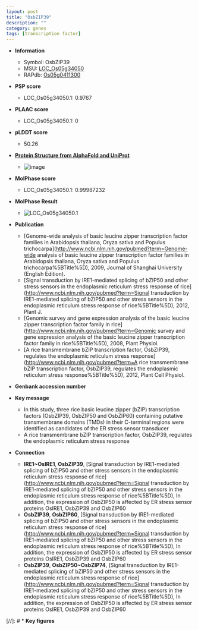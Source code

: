 ```yaml
---
layout: post
title: "OsbZIP39"
description: ""
category: genes
tags: [transcription factor]
---
```


* **Information**  
    + Symbol: OsbZIP39  
    + MSU: [LOC_Os05g34050](http://rice.plantbiology.msu.edu/cgi-bin/ORF_infopage.cgi?orf=LOC_Os05g34050)  
    + RAPdb: [Os05g0411300](http://rapdb.dna.affrc.go.jp/viewer/gbrowse_details/irgsp1?name=Os05g0411300)  

* **PSP score**  
    + LOC_Os05g34050.1: 0.9767 

* **PLAAC score**  
    + LOC_Os05g34050.1: 0 

* **pLDDT score**
    + 50.26

* **[Protein Structure from AlphaFold and UniProt](https://www.uniprot.org/uniprotkb/Q6AU90/entry#structure)**
    + ![image](https://ricepsp.github.io/images/Q6/AF-Q6AU90-F1.png)

* **MolPhase score**
    + LOC_Os05g34050.1: 0.99987232

* **MolPhase Result**
    + ![LOC_Os05g34050.1](https://304243504.github.io/Pictures/LOC_Os05g/LOC_Os05g34050.1.png)

* **Publication**  
    + [Genome-wide analysis of basic leucine zipper transcription factor families in Arabidopsis thaliana, Oryza sativa and Populus trichocarpa](http://www.ncbi.nlm.nih.gov/pubmed?term=Genome-wide analysis of basic leucine zipper transcription factor families in Arabidopsis thaliana, Oryza sativa and Populus trichocarpa%5BTitle%5D), 2009, Journal of Shanghai University (English Edition).
    + [Signal transduction by IRE1-mediated splicing of bZIP50 and other stress sensors in the endoplasmic reticulum stress response of rice](http://www.ncbi.nlm.nih.gov/pubmed?term=Signal transduction by IRE1-mediated splicing of bZIP50 and other stress sensors in the endoplasmic reticulum stress response of rice%5BTitle%5D), 2012, Plant J.
    + [Genomic survey and gene expression analysis of the basic leucine zipper transcription factor family in rice](http://www.ncbi.nlm.nih.gov/pubmed?term=Genomic survey and gene expression analysis of the basic leucine zipper transcription factor family in rice%5BTitle%5D), 2008, Plant Physiol.
    + [A rice transmembrane bZIP transcription factor, OsbZIP39, regulates the endoplasmic reticulum stress response](http://www.ncbi.nlm.nih.gov/pubmed?term=A rice transmembrane bZIP transcription factor, OsbZIP39, regulates the endoplasmic reticulum stress response%5BTitle%5D), 2012, Plant Cell Physiol.

* **Genbank accession number**  

* **Key message**  
    + In this study, three rice basic leucine zipper (bZIP) transcription factors (OsbZIP39, OsbZIP50 and OsbZIP60) containing putative transmembrane domains (TMDs) in their C-terminal regions were identified as candidates of the ER stress sensor transducer
    + A rice transmembrane bZIP transcription factor, OsbZIP39, regulates the endoplasmic reticulum stress response

* **Connection**  
    + __IRE1~OsIRE1__, __OsbZIP39__, [Signal transduction by IRE1-mediated splicing of bZIP50 and other stress sensors in the endoplasmic reticulum stress response of rice](http://www.ncbi.nlm.nih.gov/pubmed?term=Signal transduction by IRE1-mediated splicing of bZIP50 and other stress sensors in the endoplasmic reticulum stress response of rice%5BTitle%5D), In addition, the expression of OsbZIP50 is affected by ER stress sensor proteins OsIRE1, OsbZIP39 and OsbZIP60
    + __OsbZIP39__, __OsbZIP60__, [Signal transduction by IRE1-mediated splicing of bZIP50 and other stress sensors in the endoplasmic reticulum stress response of rice](http://www.ncbi.nlm.nih.gov/pubmed?term=Signal transduction by IRE1-mediated splicing of bZIP50 and other stress sensors in the endoplasmic reticulum stress response of rice%5BTitle%5D), In addition, the expression of OsbZIP50 is affected by ER stress sensor proteins OsIRE1, OsbZIP39 and OsbZIP60
    + __OsbZIP39__, __OsbZIP50~OsbZIP74__, [Signal transduction by IRE1-mediated splicing of bZIP50 and other stress sensors in the endoplasmic reticulum stress response of rice](http://www.ncbi.nlm.nih.gov/pubmed?term=Signal transduction by IRE1-mediated splicing of bZIP50 and other stress sensors in the endoplasmic reticulum stress response of rice%5BTitle%5D), In addition, the expression of OsbZIP50 is affected by ER stress sensor proteins OsIRE1, OsbZIP39 and OsbZIP60

[//]: # * **Key figures**  


